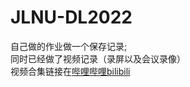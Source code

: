 # JLNU-DL2022
自己做的作业做一个保存记录;  
同时已经做了视频记录（录屏以及会议录像）  
视频合集链接在[哔哩哔哩bilibili](https://www.bilibili.com/medialist/play/28729826?from=space&business=space&sort_field=pubtime&tid=0&spm_id_from=333.999.0.0)  
